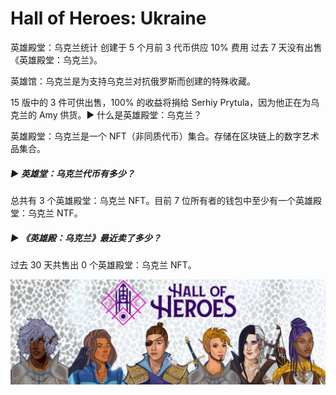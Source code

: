 # Hall of Heroes: Ukraine

英雄殿堂：乌克兰统计
创建于 5 个月前
3 代币供应
10% 费用
过去 7 天没有出售《英雄殿堂：乌克兰》。

英雄馆：乌克兰是为支持乌克兰对抗俄罗斯而创建的特殊收藏。

15 版中的 3 件可供出售，100% 的收益将捐给 Serhiy Prytula，因为他正在为乌克兰的 Amy 供货。▶ 什么是英雄殿堂：乌克兰？

英雄殿堂：乌克兰是一个 NFT（非同质代币）集合。存储在区块链上的数字艺术品集合。

##### ▶ 英雄堂：乌克兰代币有多少？

总共有 3 个英雄殿堂：乌克兰 NFT。目前 7 位所有者的钱包中至少有一个英雄殿堂：乌克兰 NTF。

##### ▶ 《英雄殿：乌克兰》最近卖了多少？

过去 30 天共售出 0 个英雄殿堂：乌克兰 NFT。

![NFT](1080x360.jpg)
